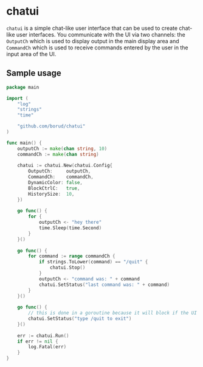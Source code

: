 # chatui

`chatui` is a simple chat-like user interface that can be used to create chat-like user interfaces. You communicate with the UI via two channels: the `OutputCh` which is used to display output in the
main display area and `CommandCh` which is used to receive commands entered by the user in the input area of the UI.

## Sample usage

```go
package main

import (
    "log"
    "strings"
    "time"

    "github.com/borud/chatui"
)

func main() {
    outputCh := make(chan string, 10)
    commandCh := make(chan string)
   
    chatui := chatui.New(chatui.Config{
        OutputCh:     outputCh,
        CommandCh:    commandCh,
        DynamicColor: false,
        BlockCtrlC:   true,
        HistorySize:  10,
    })
   
    go func() {
        for {
            outputCh <- "hey there"
            time.Sleep(time.Second)
        }
    }()
   
    go func() {
        for command := range commandCh {
            if strings.ToLower(command) == "/quit" {
                chatui.Stop()
            }
            outputCh <- "command was: " + command
            chatui.SetStatus("last command was: " + command)
        }
    }()
   
    go func() {
        // this is done in a goroutine because it will block if the UI is not running.
        chatui.SetStatus("type /quit to exit")
    }()
   
    err := chatui.Run()
    if err != nil {
        log.Fatal(err)
    }
}   
   
```
